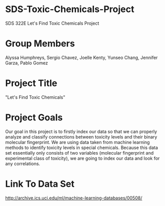 # SDS-Toxic-Chemicals-Project
SDS 322E Let's Find Toxic Chemicals Project
# Group Members
Alyssa Humphreys, Sergio Chavez, Joelle Kenty, Yunseo Chang, Jennifer Garza, Pablo Gomez
# Project Title
"Let's Find Toxic Chemicals"
# Project Goals
Our goal in this project is to firstly index our data so that we can properly analyze and classify connections between toxicity levels and their binary molecular fingerprint. We are using data taken from machine learning methods to identify toxicity levels in special chemicals. Because this data set essentially only consists of two variables (molecular fingerprint and experimental class of toxicity), we are going to index our data and look for any correlations.
# Link To Data Set
http://archive.ics.uci.edu/ml/machine-learning-databases/00508/
